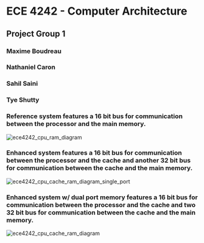 # ECE 4242 - Computer Architecture

## Project Group 1
### Maxime Boudreau
### Nathaniel Caron
### Sahil Saini
### Tye Shutty

### Reference system features a 16 bit bus for communication between the processor and the main memory.

![ece4242_cpu_ram_diagram](https://user-images.githubusercontent.com/42100702/113358434-2a1f6500-931c-11eb-8f45-20caf5521df4.png)

### Enhanced system features a 16 bit bus for communication between the processor and the cache and another 32 bit bus for communication between the cache and the main memory.

![ece4242_cpu_cache_ram_diagram_single_port](https://user-images.githubusercontent.com/42100702/113358468-3a374480-931c-11eb-9830-00b387f59af5.jpg)

### Enhanced system w/ dual port memory features a 16 bit bus for communication between the processor and the cache and two 32 bit bus for communication between the cache and the main memory.

![ece4242_cpu_cache_ram_diagram](https://user-images.githubusercontent.com/42100702/113358487-402d2580-931c-11eb-91f0-f9b581d9374b.jpg)
